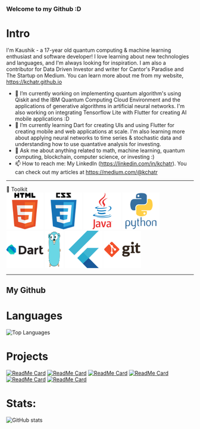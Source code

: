 ### Welcome to my Github :D

<!--
**kchatr/kchatr** is a ✨ _special_ ✨ repository because its `README.md` (this file) appears on your GitHub profile.

Here are some ideas to get you started:

- 🔭 I’m currently working on ...
- 🌱 I’m currently learning ...
- 👯 I’m looking to collaborate on ...
- 🤔 I’m looking for help with ...
- 💬 Ask me about ...
- 📫 How to reach me: ...
- 😄 Pronouns: ...
- ⚡ Fun fact: ...
-->
# Intro
I'm Kaushik - a 17-year old quantum computing & machine learning enthusiast and software developer! I love learning about new technologies and languages, and I'm always looking for inspiration. I am also a contributor for Data Driven Investor and writer for Cantor's Paradise and The Startup on Medium. You can learn more about me from my website, https://kchatr.github.io
- 🔭 I’m currently working on implementing quantum algorithm's using Qiskit and the IBM Quantum Computing Cloud Environment and the applications of generative algorithms in artificial neural networks. I'm also working on integrating Tensorflow Lite with Flutter for creating AI mobile applications :D  
- 🌱 I’m currently learning Dart for creating UIs and using Flutter for creating mobile and web applications at scale. I'm also learning more about applying neural networks to time series & stochastic data and understanding how to use quantative analysis for investing.
- 💬 Ask me about anything related to math, machine learning, quantum computing, blockchain, computer science, or investing :)
- 📫 How to reach me: My LinkedIn (https://linkedin.com/in/kchatr). You can check out my articles at https://medium.com/@kchatr

---
🧰 Toolkit  
<img src = "https://raw.githubusercontent.com/devicons/devicon/c7d326b6009e60442abc35fa45706d6f30ee4c8e/icons/html5/html5-original-wordmark.svg" width = "100" height = "100">
<img src = "https://raw.githubusercontent.com/devicons/devicon/c7d326b6009e60442abc35fa45706d6f30ee4c8e/icons/css3/css3-original-wordmark.svg" width = "100" height = "100">
<img src = "https://raw.githubusercontent.com/devicons/devicon/c7d326b6009e60442abc35fa45706d6f30ee4c8e/icons/java/java-original-wordmark.svg" width = "100" height = "100">
<img src = "https://raw.githubusercontent.com/devicons/devicon/c7d326b6009e60442abc35fa45706d6f30ee4c8e/icons/python/python-original-wordmark.svg" width = "100" height = "100">
<img src = "https://raw.githubusercontent.com/devicons/devicon/c7d326b6009e60442abc35fa45706d6f30ee4c8e/icons/dart/dart-original-wordmark.svg" width = "100" height = "100">
<img src = "https://raw.githubusercontent.com/devicons/devicon/c7d326b6009e60442abc35fa45706d6f30ee4c8e/icons/go/go-original.svg" width = "50" height = "100">
<img src = "https://raw.githubusercontent.com/devicons/devicon/c7d326b6009e60442abc35fa45706d6f30ee4c8e/icons/flutter/flutter-original.svg" width = "100" height = "100">
<img src = "https://raw.githubusercontent.com/devicons/devicon/c7d326b6009e60442abc35fa45706d6f30ee4c8e/icons/git/git-original-wordmark.svg" width = "100" height = "100">

---
My Github
---

# Languages
![Top Languages](https://github-readme-stats.vercel.app/api/top-langs/?username=kchatr)

# Projects
[![ReadMe Card](https://github-readme-stats.vercel.app/api/pin/?username=kchatr&repo=quantum-rng&theme=tokyonight)](https://github.com/kchatr/quantum-rng)
[![ReadMe Card](https://github-readme-stats.vercel.app/api/pin/?username=kchatr&repo=CNN-ImageClassifier&theme=tokyonight)](https://github.com/kchatr/CNN-ImageClassifier)
[![ReadMe Card](https://github-readme-stats.vercel.app/api/pin/?username=kchatr&repo=Indicium-Blockchain&theme=tokyonight)](https://github.com/kchatr/Indicium-Blockchain)
[![ReadMe Card](https://github-readme-stats.vercel.app/api/pin/?username=kchatr&repo=flappy-bird-NEAT&theme=tokyonight)](https://https://github.com/kchatr/flappy-bird-NEAT)
[![ReadMe Card](https://github-readme-stats.vercel.app/api/pin/?username=kchatr&repo=kmeans-image-compression&theme=tokyonight)](https://github.com/kchatr/kmeans-image-compression)
[![ReadMe Card](https://github-readme-stats.vercel.app/api/pin/?username=kchatr&repo=iris-classification-webapp&theme=tokyonight)](https://github.com/kchatr/iris-classification-webapp)

# Stats:
![GitHub stats](https://github-readme-stats.vercel.app/api?username=kchatr&show_icons=true&theme=tokyonight&count_private=true)

